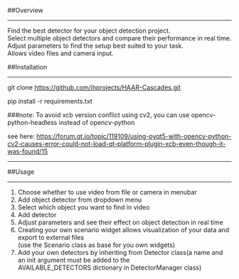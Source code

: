 ##Overview

---

Find the best detector for your object detection project.  
Select multiple object detectors and compare their performance in real time.
Adjust parameters to find the setup best suited to your task.   
Allows video files and camera input.


##Installation

---
git clone https://github.com/ihprojects/HAAR-Cascades.git

pip install -r requirements.txt


###note: 
To avoid xcb version conflict using cv2, you can use opencv-python-headless instead of opencv-python


see here:
https://forum.qt.io/topic/119109/using-pyqt5-with-opencv-python-cv2-causes-error-could-not-load-qt-platform-plugin-xcb-even-though-it-was-found/15

---

     

##Usage

----

1. Choose whether to use video from file or camera in menubar
2. Add object detector from dropdown menu
3. Select which object you want to find in video
4. Add detector
5. Adjust parameters and see their effect on object detection in real time
6. Creating your own scenario widget allows visualization of your data and export to external files  
   (use the Scenario class as base for you own widgets)
7. Add your own detectors by inheriting from Detector class(a name and an init argument must be added to the   
AVAILABLE_DETECTORS dictionary in DetectorManager class)